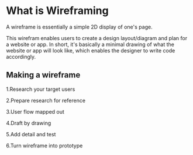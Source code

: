 # What is Wireframing

A wireframe is essentially a simple 2D display of one's page.

This wirefram enables users to create a design layout/diagram and plan for a website or app. In short, it's basically a minimal drawing of what the website or app will look like, which enables the designer to write code accordingly.

## Making a wireframe

1.Research your target users

2.Prepare research for reference

3.User flow mapped out

4.Draft by drawing

5.Add detail and test

6.Turn wireframe into prototype


